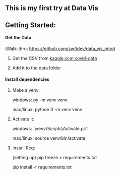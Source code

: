 ## This is my first try at Data Vis

## Getting Started:

#### Get the Data
 (Walk-thru: https://github.com/swftdev/data_vis_intro)

1. Get the CSV from
[kaggle.com covid-data](https://www.kaggle.com/sudalairajkumar/novel-corona-virus-2019-dataset?select=covid_19_data.csv)

2. Add it to the data folder

#### Install dependencies
1. Make a venv: 

    windows: py -m venv venv 

    mac/linux: python 3 -m venv venv

2. Activate it:

    windows: .\venv\Scripts\Activate.ps1

    mac/linux: source venv/bin/activate

3. Install Req:

    (setting up) pip freeze > requirements.txt
    
    pip install -r requirements.txt